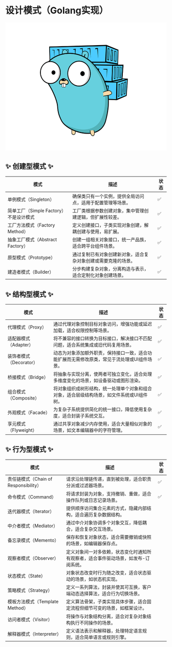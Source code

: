 # 设计模式（Golang实现）

<img alt="gopher logo" height="400" src="./logo.jpg"/>

## ✨ 创建型模式 ✨

| 模式 | 描述 | 状态 |
| -- | -- | -- |
| 单例模式（Singleton） | 确保类只有一个实例，提供全局访问点，适用于配置管理等场景。 | ✅ |
| 简单工厂（Simple Factory）不是设计模式 | 工厂类根据参数创建对象，集中管理创建逻辑，但扩展性较差。 | ✅ |
| 工厂方法模式（Factory Method） | 定义创建接口，子类实现对象创建，解耦创建与使用，易扩展。 | ✅ |
| 抽象工厂模式（Abstract Factory） | 创建一组相关对象接口，统一产品族，适合跨平台组件场景。 | ✅ |
| 原型模式（Prototype） | 通过复制已有对象创建新对象，适合复杂对象创建或需要克隆的场景。 | ✅ |
| 建造者模式（Builder） | 分步构建复杂对象，分离构造与表示，适合定制化对象创建场景。 | ✅ |

## ✨ 结构型模式 ✨

| 模式 | 描述 | 状态 |
| -- | -- | -- |
| 代理模式（Proxy） | 通过代理对象控制目标对象访问，增强功能或延迟加载，适合权限控制等场景。 | ✅ |
| 适配器模式（Adapter） | 将不兼容的接口转换为目标接口，解决接口不匹配问题，适合系统集成或旧代码复用场景。 | ✅ |
| 装饰者模式（Decorator） | 动态为对象添加额外职责，保持接口一致，适合功能扩展而无需修改原类，常见于流处理或UI组件场景。 | ✅ |
| 桥接模式（Bridge） | 将抽象与实现分离，使两者可独立变化，适合处理多维度变化的场景，如设备驱动或图形渲染。 | ✅ |
| 组合模式（Composite） | 将对象组织成树形结构，统一处理单个对象和组合对象，适合层级结构场景，如文件系统或UI组件树。 | ✅ |
| 外观模式（Facade） | 为复杂子系统提供简化的统一接口，降低使用复杂度，适合封装子系统交互。 | ✅ |
| 享元模式（Flyweight） | 通过共享对象减少内存使用，适合大量相似对象的场景，如文本编辑器中的字符管理。 | ✅ |

## ✨ 行为型模式 ✨

| 模式 | 描述 | 状态 |
| -- | -- | -- |
| 责任链模式（Chain of Responsibility） | 请求沿处理链传递，直到被处理，适合职责分派或过滤器场景。 | ✅ |
| 命令模式（Command） | 将请求封装为对象，支持撤销、重做，适合操作队列或日志记录场景。 | ✅ |
| 迭代器模式（Iterator） | 提供顺序访问集合元素的方式，隐藏内部结构，适合遍历复杂数据结构。 |  |
| 中介者模式（Mediator） | 通过中介对象协调多个对象交互，降低耦合，适合复杂交互场景。 |  |
| 备忘录模式（Memento） | 保存和恢复对象状态，适合需要撤销或快照的场景，如编辑器保存点。 |  |
| 观察者模式（Observer） | 定义对象间一对多依赖，状态变化时通知所有观察者，适合事件驱动场景，如发布-订阅系统。 |  |
| 状态模式（State） | 对象状态改变时行为随之改变，适合状态驱动的场景，如状态机实现。 |  |
| 策略模式（Strategy） | 定义一系列算法，封装并使其可互换，客户端动态选择算法，适合行为切换场景。 |  |
| 模板方法模式（Template Method） | 定义算法骨架，子类实现具体步骤，适合固定流程但细节可变的场景，如框架设计。 |  |
| 访问者模式（Visitor） | 将操作与对象结构分离，适合对复杂对象结构执行不同操作的场景。 |  |
| 解释器模式（Interpreter） | 定义语法表示和解释器，处理特定语言规则，适合简单语言或规则引擎。 |  |